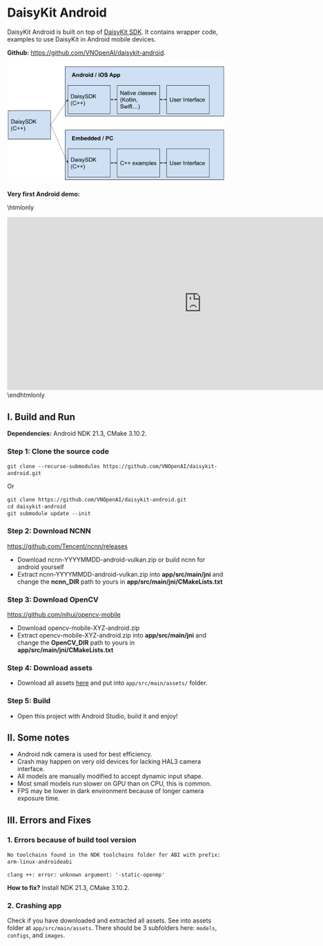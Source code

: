 # DaisyKit Android

DaisyKit Android is built on top of [DaisyKit SDK](/docs/getting-started/sdk/). It contains wrapper code, examples to use DaisyKit in Android mobile devices.

**Github:** <https://github.com/VNOpenAI/daisykit-android>.

![DaisyKit Architecture](images/daisykit-architecture.png)

**Very first Android demo:**

\htmlonly
<iframe loading="lazy" width="900" height="400" src="https://www.youtube.com/embed/fla2a5D9W6g" title="YouTube video player" frameborder="0" allow="accelerometer; autoplay; clipboard-write; encrypted-media; gyroscope; picture-in-picture" allowfullscreen></iframe>
\endhtmlonly

## I. Build and Run

**Dependencies:** Android NDK 21.3, CMake 3.10.2.

### Step 1: Clone the source code

```
git clone --recurse-submodules https://github.com/VNOpenAI/daisykit-android.git
```

Or 

```
git clone https://github.com/VNOpenAI/daisykit-android.git
cd daisykit-android
git submodule update --init
```
### Step 2: Download NCNN

https://github.com/Tencent/ncnn/releases

- Download ncnn-YYYYMMDD-android-vulkan.zip or build ncnn for android yourself
- Extract ncnn-YYYYMMDD-android-vulkan.zip into **app/src/main/jni** and change the **ncnn_DIR** path to yours in **app/src/main/jni/CMakeLists.txt**

### Step 3: Download OpenCV

https://github.com/nihui/opencv-mobile

- Download opencv-mobile-XYZ-android.zip
- Extract opencv-mobile-XYZ-android.zip into **app/src/main/jni** and change the **OpenCV_DIR** path to yours in **app/src/main/jni/CMakeLists.txt**

### Step 4: Download assets

- Download all assets [here](https://drive.google.com/drive/folders/1ZAM8W4hHkV7-zmfHFjIGLAuso3QajUfW?usp=sharing) and put into `app/src/main/assets/` folder.

### Step 5: Build

- Open this project with Android Studio, build it and enjoy!

## II. Some notes

- Android ndk camera is used for best efficiency.
- Crash may happen on very old devices for lacking HAL3 camera interface.
- All models are manually modified to accept dynamic input shape.
- Most small models run slower on GPU than on CPU, this is common.
- FPS may be lower in dark environment because of longer camera exposure time.

## III. Errors and Fixes

### 1. Errors because of build tool version

```
No toolchains found in the NDK toolchains folder for ABI with prefix: arm-linux-androideabi
```

```
clang ++: error: unknown argument: '-static-openmp'
```

**How to fix?** Install NDK 21.3, CMake 3.10.2.

### 2. Crashing app

Check if you have downloaded and extracted all assets. See into assets folder at `app/src/main/assets`. There should be 3 subfolders here: `models`, `configs`, and `images`.